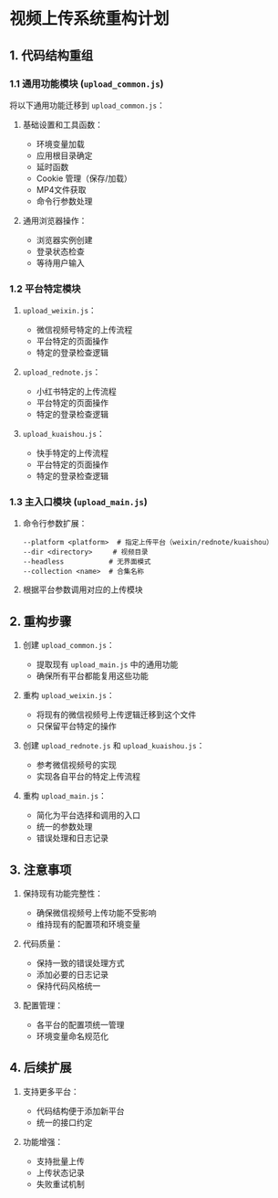 # 视频上传系统重构计划

## 1. 代码结构重组

### 1.1 通用功能模块 (`upload_common.js`)

将以下通用功能迁移到 `upload_common.js`：

1. 基础设置和工具函数：
   - 环境变量加载
   - 应用根目录确定
   - 延时函数
   - Cookie 管理（保存/加载）
   - MP4文件获取
   - 命令行参数处理

2. 通用浏览器操作：
   - 浏览器实例创建
   - 登录状态检查
   - 等待用户输入

### 1.2 平台特定模块

1. `upload_weixin.js`：
   - 微信视频号特定的上传流程
   - 平台特定的页面操作
   - 特定的登录检查逻辑

2. `upload_rednote.js`：
   - 小红书特定的上传流程
   - 平台特定的页面操作
   - 特定的登录检查逻辑

3. `upload_kuaishou.js`：
   - 快手特定的上传流程
   - 平台特定的页面操作
   - 特定的登录检查逻辑

### 1.3 主入口模块 (`upload_main.js`)

1. 命令行参数扩展：
   ```
   --platform <platform>  # 指定上传平台（weixin/rednote/kuaishou）
   --dir <directory>     # 视频目录
   --headless           # 无界面模式
   --collection <name>  # 合集名称
   ```

2. 根据平台参数调用对应的上传模块

## 2. 重构步骤

1. 创建 `upload_common.js`：
   - 提取现有 `upload_main.js` 中的通用功能
   - 确保所有平台都能复用这些功能

2. 重构 `upload_weixin.js`：
   - 将现有的微信视频号上传逻辑迁移到这个文件
   - 只保留平台特定的操作

3. 创建 `upload_rednote.js` 和 `upload_kuaishou.js`：
   - 参考微信视频号的实现
   - 实现各自平台的特定上传流程

4. 重构 `upload_main.js`：
   - 简化为平台选择和调用的入口
   - 统一的参数处理
   - 错误处理和日志记录

## 3. 注意事项

1. 保持现有功能完整性：
   - 确保微信视频号上传功能不受影响
   - 维持现有的配置项和环境变量

2. 代码质量：
   - 保持一致的错误处理方式
   - 添加必要的日志记录
   - 保持代码风格统一

3. 配置管理：
   - 各平台的配置项统一管理
   - 环境变量命名规范化

## 4. 后续扩展

1. 支持更多平台：
   - 代码结构便于添加新平台
   - 统一的接口约定

2. 功能增强：
   - 支持批量上传
   - 上传状态记录
   - 失败重试机制
